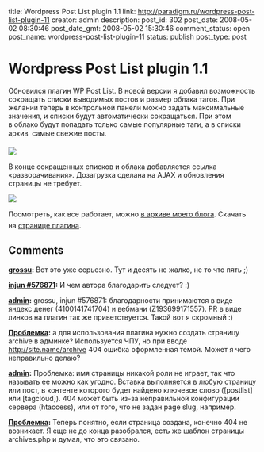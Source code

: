 title: Wordpress Post List plugin 1.1
link: http://paradigm.ru/wordpress-post-list-plugin-11
creator: admin
description: 
post_id: 302
post_date: 2008-05-02 08:30:46
post_date_gmt: 2008-05-02 15:30:46
comment_status: open
post_name: wordpress-post-list-plugin-11
status: publish
post_type: post

# Wordpress Post List plugin 1.1

Обновился плагин WP Post List. В новой версии я добавил возможность сокращать списки выводимых постов и размер облака тагов. При желании теперь в контрольной панели можно задать максимальные значения, и списки будут автоматически сокращаться. При этом в облако будут попадать только самые популярные таги, а в списки архив  самые свежие посты.

![](/;-\)/2008/05/screenshot-1.png)

В конце сокращенных списков и облака добавляется ссылка «разворачивания». Дозагрузка сделана на AJAX и обновления страницы не требует.

![](/;-\)/2008/05/screenshot-3.png)

Посмотреть, как все работает, можно [в архиве моего блога](/archive/). Скачать  на [странице плагина](http://paradigm.ru/wp-postlist/).

## Comments

**[grossu](#647 "2008-05-02 09:20:54"):** Вот это уже серьезно. Тут и десять не жалко, не то что пять ;)

**[injun #576871](#648 "2008-05-02 09:26:37"):** И чем автора благодарить следует? :)

**[admin](#649 "2008-05-02 11:20:54"):** grossu, injun #576871: благодарности принимаются в виде яндекс.денег (4100141741704) и вебмани (Z193699171557). PR в виде линков на плагин так же приветствуется. Такой вот я скромный :)

**[Проблемка](#650 "2008-05-02 11:52:44"):** а для использования плагина нужно создать страницу archive в админке? Используется ЧПУ, но при вводе http://site.name/archive 404 ошибка оформленная темой. Может я чего неправильно делаю?

**[admin](#651 "2008-05-02 12:42:04"):** Проблемка: имя страницы никакой роли не играет, так что называть ее можно как угодно. Вставка выполняется в любую страницу или пост, в контенте которого будет найдено ключевое слово ([postlist] или [tagcloud]). 404 может быть из-за неправильной конфигурации сервера (htaccess), или от того, что не задан page slug, например.

**[Проблемка](#652 "2008-05-02 13:01:43"):** Теперь понятно, если страница создана, конечно 404 не возникает. Я еще не до конца разобрался, есть же шаблон страницы archives.php и думал, что это связано.

